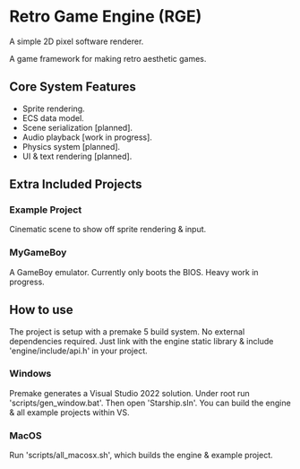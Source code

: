 # Retro Game Engine (RGE)
A simple 2D pixel software renderer.

A game framework for making retro aesthetic games.

## Core System Features
- Sprite rendering.
- ECS data model.
- Scene serialization [planned].
- Audio playback [work in progress].
- Physics system [planned].
- UI & text rendering [planned].

## Extra Included Projects
### Example Project
Cinematic scene to show off sprite rendering & input.

### MyGameBoy
A GameBoy emulator.
Currently only boots the BIOS. Heavy work in progress.

## How to use
The project is setup with a premake 5 build system.
No external dependencies required. Just link with the engine static library & include 'engine/include/api.h' in your project.

### Windows
Premake generates a Visual Studio 2022 solution.
Under root run 'scripts/gen_window.bat'. Then open 'Starship.sln'.
You can build the engine & all example projects within VS.

### MacOS
Run 'scripts/all_macosx.sh', which builds the engine & example project.
